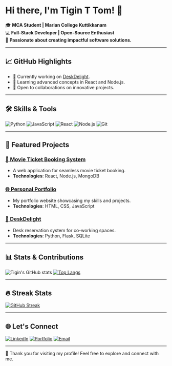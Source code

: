 # Hi there, I'm Tigin T Tom! 👋

🎓 **MCA Student | Marian College Kuttikkanam**  
💻 **Full-Stack Developer | Open-Source Enthusiast**  
🌟 **Passionate about creating impactful software solutions.**

---

## 📈 GitHub Highlights
- 🔭 Currently working on [DeskDelight](https://github.com/Tigin-T-om/DeskDelight).
- 🌱 Learning advanced concepts in React and Node.js.
- 🤝 Open to collaborations on innovative projects.

---

## 🛠️ Skills & Tools
![Python](https://img.shields.io/badge/-Python-3776AB?logo=python&logoColor=white)
![JavaScript](https://img.shields.io/badge/-JavaScript-F7DF1E?logo=javascript&logoColor=black)
![React](https://img.shields.io/badge/-React-61DAFB?logo=react&logoColor=black)
![Node.js](https://img.shields.io/badge/-Node.js-339933?logo=node.js&logoColor=white)
![Git](https://img.shields.io/badge/-Git-F05032?logo=git&logoColor=white)

---

## 🚀 Featured Projects
### [🎥 Movie Ticket Booking System](https://github.com/Tigin-T-om/Movie_ticket)
- A web application for seamless movie ticket booking.
- **Technologies**: React, Node.js, MongoDB

### [🌐 Personal Portfolio](https://github.com/Tigin-T-om/Portfolio)
- My portfolio website showcasing my skills and projects.
- **Technologies**: HTML, CSS, JavaScript

### [💼 DeskDelight](https://github.com/Tigin-T-om/DeskDelight)
- Desk reservation system for co-working spaces.
- **Technologies**: Python, Flask, SQLite

---

## 📊 Stats & Contributions
![Tigin's GitHub stats](https://github-readme-stats.vercel.app/api?username=Tigin-T-om&show_icons=true&theme=radical)
[![Top Langs](https://github-readme-stats.vercel.app/api/top-langs/?username=Tigin-T-om&layout=compact&theme=radical)](https://github.com/Tigin-T-om)

---

## 🔥 Streak Stats
[![GitHub Streak](https://streak-stats.demolab.com/?user=Tigin-T-om&theme=radical&hide_border=true)](https://git.io/streak-stats)

---

## 🌐 Let's Connect
[![LinkedIn](https://img.shields.io/badge/-LinkedIn-0077B5?logo=linkedin&logoColor=white)](https://www.linkedin.com/in/tigintom2003)
[![Portfolio](https://img.shields.io/badge/-Portfolio-black?logo=github&logoColor=white)](https://tigin-portfolio.com)
[![Email](https://img.shields.io/badge/-Email-D14836?logo=gmail&logoColor=white)](mailto:tigintom158@gmail.com)

---

🙌 Thank you for visiting my profile! Feel free to explore and connect with me.

